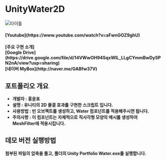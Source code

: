 # UnityWater2D
![타이틀](https://github.com/yunpu1004/UnityWater2D/assets/53960432/1662ccea-4072-4db2-a1d2-648d697f696b)

<h4 align="left"><b>[Youtube](https://www.youtube.com/watch?v=aFwnGOZ9ghU)
<h4 align="left"><b>[주요 구현 소개]<br>[Google Drive](https://drive.google.com/file/d/14VWwOH94SqxWlL_LLgCYmmBwDySPN2nA/view?usp=sharing)<br>[네이버 MyBox](http://naver.me/GABfw37V)</b></h1> 

## 포트폴리오 개요
- **개발자 :** 홍윤표
- **설명 :** 유니티의 2D 물결 효과를 구현한 스크립트 입니다.
- **사용방법 :** 빈 오브젝트를 생성하고, Water 컴포넌트를 적용해주시면 됩니다.
- **주의사항 :** 이 컴포넌트는 자체적으로 직사각형 모양의 메시를 생성하여 MeshFilter에 적용시킵니다. 

## 데모 버전 실행방법 
첨부된 파일의 압축을 풀고, 폴더의 Unity Portfolio Water.exe를 실행합니다.
